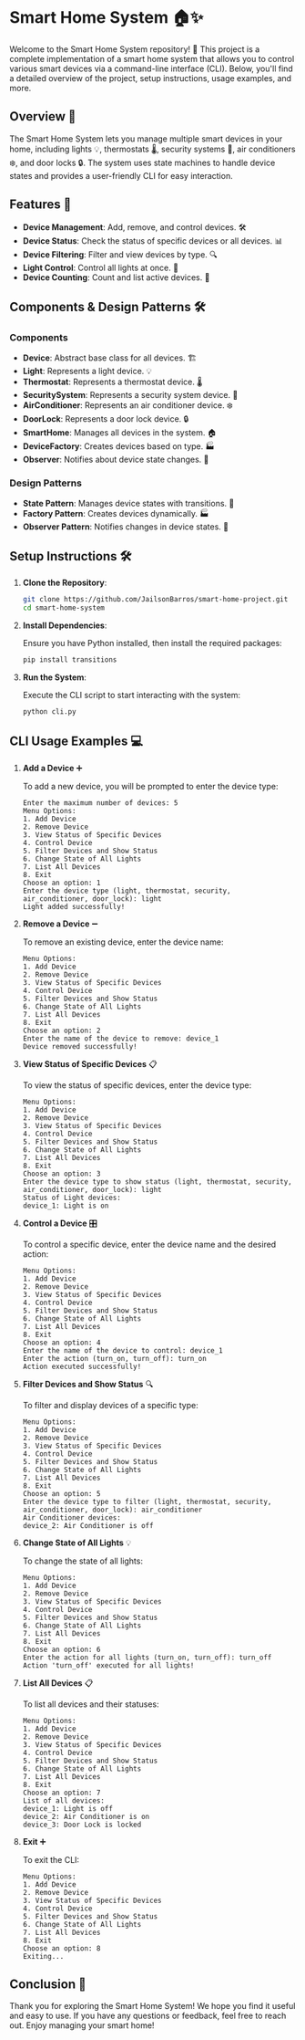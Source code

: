 # Smart Home System 🏠✨

Welcome to the Smart Home System repository! 🎉 This project is a complete implementation of a smart home system that allows you to control various smart devices via a command-line interface (CLI). Below, you'll find a detailed overview of the project, setup instructions, usage examples, and more.

## Overview 🌟

The Smart Home System lets you manage multiple smart devices in your home, including lights 💡, thermostats 🌡️, security systems 🚨, air conditioners ❄️, and door locks 🔒. The system uses state machines to handle device states and provides a user-friendly CLI for easy interaction.

## Features 🚀

- **Device Management**: Add, remove, and control devices. 🛠️
- **Device Status**: Check the status of specific devices or all devices. 📊
- **Device Filtering**: Filter and view devices by type. 🔍
- **Light Control**: Control all lights at once. 🌟
- **Device Counting**: Count and list active devices. 🔢

## Components & Design Patterns 🛠️

### Components

- **Device**: Abstract base class for all devices. 🏗️
- **Light**: Represents a light device. 💡
- **Thermostat**: Represents a thermostat device. 🌡️
- **SecuritySystem**: Represents a security system device. 🚨
- **AirConditioner**: Represents an air conditioner device. ❄️
- **DoorLock**: Represents a door lock device. 🔒
- **SmartHome**: Manages all devices in the system. 🏠
- **DeviceFactory**: Creates devices based on type. 🏭
- **Observer**: Notifies about device state changes. 📩

### Design Patterns

- **State Pattern**: Manages device states with transitions. 🔄
- **Factory Pattern**: Creates devices dynamically. 🏭
- **Observer Pattern**: Notifies changes in device states. 👀

## Setup Instructions 🛠️

1. **Clone the Repository**:

   ```bash
   git clone https://github.com/JailsonBarros/smart-home-project.git
   cd smart-home-system
   ```

2. **Install Dependencies**:

    Ensure you have Python installed, then install the required packages:

    ```bash
    pip install transitions
    ```

3. **Run the System**:

    Execute the CLI script to start interacting with the system:

    ```bash
    python cli.py
    ```

## CLI Usage Examples 💻

1. **Add a Device** ➕

    To add a new device, you will be prompted to enter the device type:

    ```text
    Enter the maximum number of devices: 5
    Menu Options:
    1. Add Device
    2. Remove Device
    3. View Status of Specific Devices
    4. Control Device
    5. Filter Devices and Show Status
    6. Change State of All Lights
    7. List All Devices
    8. Exit
    Choose an option: 1
    Enter the device type (light, thermostat, security, air_conditioner, door_lock): light
    Light added successfully!
    ```

2. **Remove a Device** ➖

    To remove an existing device, enter the device name:

    ```text
    Menu Options:
    1. Add Device
    2. Remove Device
    3. View Status of Specific Devices
    4. Control Device
    5. Filter Devices and Show Status
    6. Change State of All Lights
    7. List All Devices
    8. Exit
    Choose an option: 2
    Enter the name of the device to remove: device_1
    Device removed successfully!
    ```

3. **View Status of Specific Devices** 📋

    To view the status of specific devices, enter the device type:

    ```text
    Menu Options:
    1. Add Device
    2. Remove Device
    3. View Status of Specific Devices
    4. Control Device
    5. Filter Devices and Show Status
    6. Change State of All Lights
    7. List All Devices
    8. Exit
    Choose an option: 3
    Enter the device type to show status (light, thermostat, security, air_conditioner, door_lock): light
    Status of Light devices:
    device_1: Light is on
    ```

4. **Control a Device** 🎛️

    To control a specific device, enter the device name and the desired action:

    ```text
    Menu Options:
    1. Add Device
    2. Remove Device
    3. View Status of Specific Devices
    4. Control Device
    5. Filter Devices and Show Status
    6. Change State of All Lights
    7. List All Devices
    8. Exit
    Choose an option: 4
    Enter the name of the device to control: device_1
    Enter the action (turn_on, turn_off): turn_on
    Action executed successfully!
    ```

5. **Filter Devices and Show Status** 🔍

    To filter and display devices of a specific type:

    ```text
    Menu Options:
    1. Add Device
    2. Remove Device
    3. View Status of Specific Devices
    4. Control Device
    5. Filter Devices and Show Status
    6. Change State of All Lights
    7. List All Devices
    8. Exit
    Choose an option: 5
    Enter the device type to filter (light, thermostat, security, air_conditioner, door_lock): air_conditioner
    Air Conditioner devices:
    device_2: Air Conditioner is off
    ```

6. **Change State of All Lights** 💡

    To change the state of all lights:

    ```text
    Menu Options:
    1. Add Device
    2. Remove Device
    3. View Status of Specific Devices
    4. Control Device
    5. Filter Devices and Show Status
    6. Change State of All Lights
    7. List All Devices
    8. Exit
    Choose an option: 6
    Enter the action for all lights (turn_on, turn_off): turn_off
    Action 'turn_off' executed for all lights!
    ```

7. **List All Devices** 📋

    To list all devices and their statuses:

    ```text
    Menu Options:
    1. Add Device
    2. Remove Device
    3. View Status of Specific Devices
    4. Control Device
    5. Filter Devices and Show Status
    6. Change State of All Lights
    7. List All Devices
    8. Exit
    Choose an option: 7
    List of all devices:
    device_1: Light is off
    device_2: Air Conditioner is on
    device_3: Door Lock is locked
    ```

8. **Exit** ➕

    To exit the CLI:

    ```text
    Menu Options:
    1. Add Device
    2. Remove Device
    3. View Status of Specific Devices
    4. Control Device
    5. Filter Devices and Show Status
    6. Change State of All Lights
    7. List All Devices
    8. Exit
    Choose an option: 8
    Exiting...
    ```

## Conclusion 🎉

Thank you for exploring the Smart Home System! We hope you find it useful and easy to use. If you have any questions or feedback, feel free to reach out. Enjoy managing your smart home!
